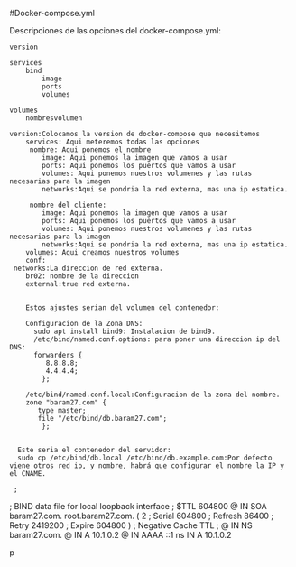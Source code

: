 
#Docker-compose.yml

Descripciones de las opciones del docker-compose.yml:

    version

    services
        bind
            image
            ports
            volumes

    volumes
        nombresvolumen

    version:Colocamos la version de docker-compose que necesitemos
        services: Aqui meteremos todas las opciones
         nombre: Aqui ponemos el nombre
            image: Aqui ponemos la imagen que vamos a usar
            ports: Aqui ponemos los puertos que vamos a usar
            volumes: Aqui ponemos nuestros volumenes y las rutas necesarias para la imagen
            networks:Aqui se pondria la red externa, mas una ip estatica.
         
         nombre del cliente:
            image: Aqui ponemos la imagen que vamos a usar
            ports: Aqui ponemos los puertos que vamos a usar
            volumes: Aqui ponemos nuestros volumenes y las rutas necesarias para la imagen
            networks:Aqui se pondria la red externa, mas una ip estatica.
        volumes: Aqui creamos nuestros volumes
        conf:
     networks:La direccion de red externa.
        br02: nombre de la direccion
        external:true red externa.
        
        
        Estos ajustes serian del volumen del contenedor:
        
        Configuracion de la Zona DNS:
          sudo apt install bind9: Instalacion de bind9.
          /etc/bind/named.conf.options: para poner una direccion ip del DNS:
          forwarders {
             8.8.8.8;
             4.4.4.4;
            };
          
        /etc/bind/named.conf.local:Configuracion de la zona del nombre.
        zone "baram27.com" {
           type master;
           file "/etc/bind/db.baram27.com";
            };
            
      
      Este seria el contenedor del servidor:
      sudo cp /etc/bind/db.local /etc/bind/db.example.com:Por defecto viene otros red ip, y nombre, habrá que configurar el nombre la IP y el CNAME.
     
     ;
; BIND data file for local loopback interface
;
$TTL	604800
@	IN	SOA	baram27.com. root.baram27.com. (
			      2		; Serial
			 604800		; Refresh
			  86400		; Retry
			2419200		; Expire
			 604800 )	; Negative Cache TTL
;
@	IN	NS	baram27.com.
@	IN	A	10.1.0.2
@	IN	AAAA	::1
ns      IN      A       10.1.0.2

p
